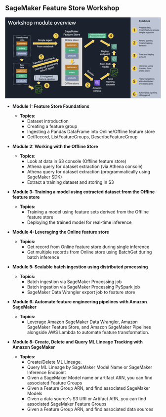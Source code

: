 ## SageMaker Feature Store Workshop 

![workshop](./images/workshop.png)

* **Module 1: Feature Store Foundations**
    * **Topics:**
        * Dataset introduction
        * Creating a feature group
        * Ingesting a Pandas DataFrame into Online/Offline feature store
        * GetRecord, ListFeatureGroups, DescribeFeatureGroup

* **Module 2: Working with the Offline Store**
    * **Topics:**
        * Look at data in S3 console (Offline feature store)
        * Athena query for dataset extraction (via Athena console)
        * Athena query for dataset extraction (programmatically using SageMaker SDK)
        * Extract a training dataset and storing in S3
        
* **Module 3: Training a model using extracted dataset from the Offline feature store**
    * **Topics:**
        * Training a model using feature sets derived from the Offline feature store
        * Deploying the trained model for real-time inference
        
* **Module 4: Leveraging the Online feature store**
    * **Topics:**
        * Get record from Online feature store during single inference
        * Get multiple records from Online store using BatchGet during batch inference 

* **Module 5: Scalable batch ingestion using distributed processing**
    * **Topics:**
        * Batch ingestion via SageMaker Processing job
        * Batch ingestion via SageMaker Processing PySpark job
        * SageMaker Data Wrangler export job to feature store
		
* **Module 6: Automate feature engineering pipelines with Amazon SageMaker**
    * **Topics:**
		* Leverage Amazon SageMaker Data Wrangler, Amazon SageMaker Feature Store, and Amazon SageMaker Pipelines alongside AWS Lambda to automate feature transformation.
	   
* **Module 8: Create, Delete and Query ML Lineage Tracking with Amazon SageMaker**
    * **Topics:**
		* Create/Delete ML Lineage.
		* Query ML Lineage by SageMaker Model Name or SageMaker Inference Endpoint
		* Given a SageMaker Model name or artifact ARN, you can find associated Feature Groups
		* Given a Feature Group ARN, and find associated SageMaker Models
		* Given a data source's S3 URI or Artifact ARN, you can find associated SageMaker Feature Groups
		* Given a Feature Group ARN, and find associated data sources